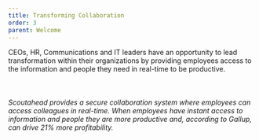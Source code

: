 ```yaml
---
title: Transforming Collaboration
order: 3
parent: Welcome
---
```



CEOs, HR, Communications and IT leaders have an opportunity to lead transformation within their organizations by providing employees access to the information and people they need in real-time to be productive. &nbsp;&nbsp;

&nbsp;

###### Scoutahead provides a secure collaboration system where employees can access colleagues in real-time. When employees have instant access to information and people they are more productive and, according to Gallup, can drive 21% more profitability.